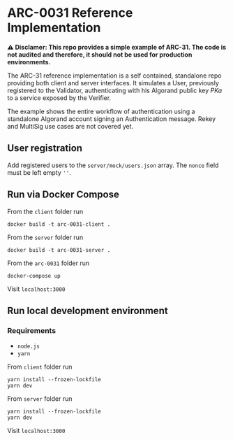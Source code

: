 # ARC-0031 Reference Implementation

**⚠️ Disclamer: This repo provides a simple example of ARC-31. The code is not audited and therefore, it should not be used for production environments.**

The ARC-31 reference implementation is a self contained, standalone repo providing both client and server interfaces. It simulates a User, previously registered to the Validator, authenticating with his Algorand public key *PKa* to a service exposed by the Verifier.

The example shows the entire workflow of authentication using a standalone Algorand account signing an Authentication message. Rekey and MultiSig use cases are not covered yet.

## User registration

Add registered users to the `server/mock/users.json` array. The `nonce` field must be left empty `''`.

## Run via Docker Compose

From the `client` folder run

```
docker build -t arc-0031-client .
```

From the `server` folder run

```
docker build -t arc-0031-server .
```

From the `arc-0031` folder run

```
docker-compose up
```

Visit `localhost:3000`

## Run local development environment

### Requirements
- `node.js`
- `yarn`

From `client` folder run

```
yarn install --frozen-lockfile
yarn dev
```

From `server` folder run

```
yarn install --frozen-lockfile
yarn dev
```

Visit `localhost:3000`
